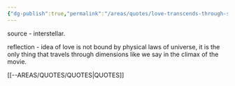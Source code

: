 ```yaml
---
{"dg-publish":true,"permalink":"/areas/quotes/love-transcends-through-space-and-time/","created":"2025-02-16T03:29:28.902+08:00"}
---
```



source - interstellar.

reflection - idea of love is not bound by physical laws of universe, it is the only thing that travels through dimensions like we say in the climax of the movie. 

[[--AREAS/QUOTES/QUOTES\|QUOTES]]
